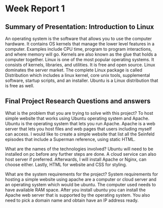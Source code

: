 # Week Report 1
## Summary of Presentation: Introduction to Linux
An operating system is the software that allows you to use the computer hardware. It contains OS kernels that manage the lower level features in a computer. Examples include CPU time, program to program interactions, and where memory will go. Kernels are also known as the glue that holds a computer together. Linux is one of the most popular operating systems. It consists of kernels, libraries, and utilities. It is free and open source. Linux dominates the server market. The complete Linux package is called Distribution which includes a linux kernel, core unix tools, supplemental software, startup scripts, and an installer. Ubuntu is a Linux distribution that is free as well. 

## Final Project Research Questions and answers

What is the problem that you are trying to solve with this project?
To host simple website that works using Ubuntu operating system and Apache. Ubuntu is the operating system that lets you run Apache. Apache is a web server that lets you host files and web pages that users including myself can access. I would like to create a simple website that list all the Seinfeld episodes that include a Superman reference, using static HTML.

What are the names of the technologies involved?
Ubuntu will need to be installed on pc before any further steps are done. A cloud service can also host server if preferred. Afterwards, I will install Apache or Nginx, can choose either. Lastly, HTML for website and CSS for styling.

What are the system requirements for the project?
System requirements for hosting a simple website using apache are a computer or cloud server and an operating system which would be ubuntu. The computer used needs to have available RAM space. After you install ubuntu you can install the Apache web server that is supported by the operating system. You also need to pick a domain name and obtain have an IP address ready. 
